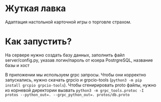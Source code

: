 # Жуткая лавка
Адаптация настольной карточной игры о торговле страхом.

# Как запустить?

На сервере нужно создать базу данных, заполнить файл server/config.py, указав логин/пароль от юзера PostrgreSQL, название базы и хост

В приложении мы используем grpc запросы. Чтобы они корректно запускались, нужно скачать grpcio и grpcio-tools
(`python3 -m pip install grcpio grpcio-tools`). Чтобы сгенирировать proto файлы, нужно из корневой директории вызвать `python3 -m grpc_tools.protoc -I protos --python_out=. --grpc_python_out=. protos/db.proto`
